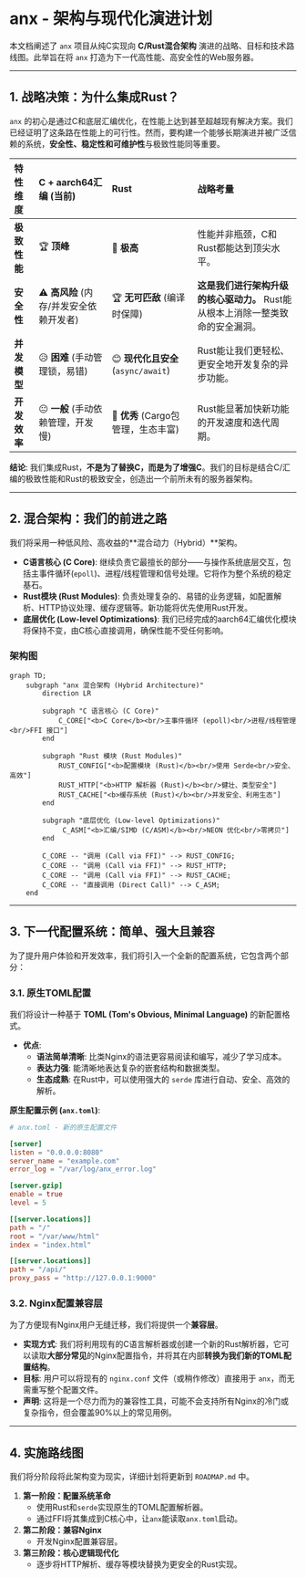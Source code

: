 # anx - 架构与现代化演进计划

本文档阐述了 `anx` 项目从纯C实现向 **C/Rust混合架构** 演进的战略、目标和技术路线图。此举旨在将 `anx` 打造为下一代高性能、高安全性的Web服务器。

---

## 1. 战略决策：为什么集成Rust？

`anx` 的初心是通过C和底层汇编优化，在性能上达到甚至超越现有解决方案。我们已经证明了这条路在性能上的可行性。然而，要构建一个能够长期演进并被广泛信赖的系统，**安全性、稳定性和可维护性**与极致性能同等重要。

| 特性维度 | C + aarch64汇编 (当前) | Rust | 战略考量 |
| :--- | :--- | :--- | :--- |
| **极致性能** | 🏆 **顶峰** | 🥈 **极高** | 性能并非瓶颈，C和Rust都能达到顶尖水平。 |
| **安全性** | ⚠️ **高风险** (内存/并发安全依赖开发者) | 🏆 **无可匹敌** (编译时保障) | **这是我们进行架构升级的核心驱动力。** Rust能从根本上消除一整类致命的安全漏洞。 |
| **并发模型** | 😥 **困难** (手动管理锁，易错) | 😊 **现代化且安全** (`async/await`) | Rust能让我们更轻松、更安全地开发复杂的异步功能。 |
| **开发效率** | 😐 **一般** (手动依赖管理，开发慢) | 🚀 **优秀** (Cargo包管理，生态丰富) | Rust能显著加快新功能的开发速度和迭代周期。 |

**结论**: 我们集成Rust，**不是为了替换C，而是为了增强C**。我们的目标是结合C/汇编的极致性能和Rust的极致安全，创造出一个前所未有的服务器架构。

---

## 2. 混合架构：我们的前进之路

我们将采用一种低风险、高收益的**混合动力（Hybrid）**架构。

- **C语言核心 (C Core)**: 继续负责它最擅长的部分——与操作系统底层交互，包括主事件循环(`epoll`)、进程/线程管理和信号处理。它将作为整个系统的稳定基石。
- **Rust模块 (Rust Modules)**: 负责处理复杂的、易错的业务逻辑，如配置解析、HTTP协议处理、缓存逻辑等。新功能将优先使用Rust开发。
- **底层优化 (Low-level Optimizations)**: 我们已经完成的aarch64汇编优化模块将保持不变，由C核心直接调用，确保性能不受任何影响。

### 架构图

```mermaid
graph TD;
    subgraph "anx 混合架构 (Hybrid Architecture)"
        direction LR
        
        subgraph "C 语言核心 (C Core)"
            C_CORE["<b>C Core</b><br/>主事件循环 (epoll)<br/>进程/线程管理<br/>FFI 接口"]
        end
        
        subgraph "Rust 模块 (Rust Modules)"
            RUST_CONFIG["<b>配置模块 (Rust)</b><br/>使用 Serde<br/>安全、高效"]
            RUST_HTTP["<b>HTTP 解析器 (Rust)</b><br/>健壮、类型安全"]
            RUST_CACHE["<b>缓存系统 (Rust)</b><br/>并发安全、利用生态"]
        end

        subgraph "底层优化 (Low-level Optimizations)"
             C_ASM["<b>汇编/SIMD (C/ASM)</b><br/>NEON 优化<br/>零拷贝"]
        end

        C_CORE -- "调用 (Call via FFI)" --> RUST_CONFIG;
        C_CORE -- "调用 (Call via FFI)" --> RUST_HTTP;
        C_CORE -- "调用 (Call via FFI)" --> RUST_CACHE;
        C_CORE -- "直接调用 (Direct Call)" --> C_ASM;
    end
```

---

## 3. 下一代配置系统：简单、强大且兼容

为了提升用户体验和开发效率，我们将引入一个全新的配置系统，它包含两个部分：

### 3.1. 原生TOML配置

我们将设计一种基于 **TOML (Tom's Obvious, Minimal Language)** 的新配置格式。

- **优点**:
    - **语法简单清晰**: 比类Nginx的语法更容易阅读和编写，减少了学习成本。
    - **表达力强**: 能清晰地表达复杂的嵌套结构和数据类型。
    - **生态成熟**: 在Rust中，可以使用强大的 `serde` 库进行自动、安全、高效的解析。

**原生配置示例 (`anx.toml`)**:
```toml
# anx.toml - 新的原生配置文件

[server]
listen = "0.0.0.0:8080"
server_name = "example.com"
error_log = "/var/log/anx_error.log"

[server.gzip]
enable = true
level = 5

[[server.locations]]
path = "/"
root = "/var/www/html"
index = "index.html"

[[server.locations]]
path = "/api/"
proxy_pass = "http://127.0.0.1:9000"
```

### 3.2. Nginx配置兼容层

为了方便现有Nginx用户无缝迁移，我们将提供一个**兼容层**。

- **实现方式**: 我们将利用现有的C语言解析器或创建一个新的Rust解析器，它可以读取**大部分常见**的Nginx配置指令，并将其在内部**转换为我们新的TOML配置结构**。
- **目标**: 用户可以将现有的 `nginx.conf` 文件（或稍作修改）直接用于 `anx`，而无需重写整个配置文件。
- **声明**: 这将是一个尽力而为的兼容性工具，可能不会支持所有Nginx的冷门或复杂指令，但会覆盖90%以上的常见用例。

---

## 4. 实施路线图

我们将分阶段将此架构变为现实，详细计划将更新到 `ROADMAP.md` 中。

1.  **第一阶段：配置系统革命**
    - 使用Rust和`serde`实现原生的TOML配置解析器。
    - 通过FFI将其集成到C核心中，让`anx`能读取`anx.toml`启动。
2.  **第二阶段：兼容Nginx**
    - 开发Nginx配置兼容层。
3.  **第三阶段：核心逻辑现代化**
    - 逐步将HTTP解析、缓存等模块替换为更安全的Rust实现。 